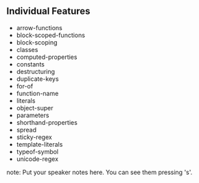 ##  Individual Features

- arrow-functions
- block-scoped-functions
- block-scoping
- classes
- computed-properties
- constants
- destructuring
- duplicate-keys
- for-of
- function-name
- literals
- object-super
- parameters
- shorthand-properties
- spread
- sticky-regex
- template-literals
- typeof-symbol
- unicode-regex

note:
    Put your speaker notes here.
    You can see them pressing 's'.
